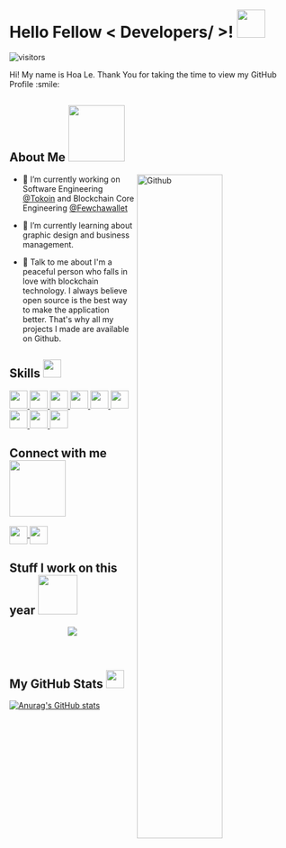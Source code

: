 
<h1> Hello Fellow < Developers/ >! <img src = "https://raw.githubusercontent.com/MartinHeinz/MartinHeinz/master/wave.gif" width = 50px> </h1>
<p align='center'>

![visitors](https://visitor-badge.glitch.me/badge?page_id=hoale58-vl)

</p>
<div size='20px'> Hi! My name is Hoa Le. Thank You for taking the time to view my GitHub Profile :smile: 
</div>

<h2> About Me <img src = "https://media0.giphy.com/media/KDDpcKigbfFpnejZs6/giphy.gif?cid=ecf05e47oy6f4zjs8g1qoiystc56cu7r9tb8a1fe76e05oty&rid=giphy.gif" width = 100px></h2>

<img width="55%" align="right" alt="Github" src="https://raw.githubusercontent.com/onimur/.github/master/.resources/git-header.svg" />


- 🔭 I’m currently working on Software Engineering [@Tokoin](https://tokoin.io/)  and Blockchain Core Engineering [@Fewchawallet](https://fewcha.app/) 

- 🌱 I’m currently learning about graphic design and business management.

- 💬 Talk to me about I'm a peaceful person who falls in love with blockchain technology. I always believe open source is the best way to make the application better. That's why all my projects I made are available on Github. 

<h2> Skills <img src = "https://media2.giphy.com/media/QssGEmpkyEOhBCb7e1/giphy.gif?cid=ecf05e47a0n3gi1bfqntqmob8g9aid1oyj2wr3ds3mg700bl&rid=giphy.gif" width = 32px> </h2>

<a  href="https://github.com/hoale58-vl?tab=repositories&q=&type=&language=python&sort=">  <img  width ='32px'  src ='https://raw.githubusercontent.com/rahulbanerjee26/githubAboutMeGenerator/main/icons/python.svg'>  </a><a  href="https://github.com/hoale58-vl?tab=repositories&q=&type=&language=go&sort=">  <img  width ='32px'  src ='https://raw.githubusercontent.com/rahulbanerjee26/githubAboutMeGenerator/main/icons/go.svg'>  </a><a  href="https://github.com/hoale58-vl?tab=repositories&q=&type=&language=nodejs&sort=">  <img  width ='32px'  src ='https://raw.githubusercontent.com/rahulbanerjee26/githubAboutMeGenerator/main/icons/nodejs.svg'>  </a><a  href="https://github.com/hoale58-vl?tab=repositories&q=&type=&language=java&sort=">  <img  width ='32px'  src ='https://raw.githubusercontent.com/rahulbanerjee26/githubAboutMeGenerator/main/icons/java.svg'>  </a><a  href="https://github.com/hoale58-vl?tab=repositories&q=&type=&language=dart&sort=">  <img  width ='32px'  src ='https://raw.githubusercontent.com/rahulbanerjee26/githubAboutMeGenerator/main/icons/dart.svg'>  </a><a  href="https://github.com/hoale58-vl?tab=repositories&q=&type=&language=rust&sort=">  <img  width ='32px'  src ='https://raw.githubusercontent.com/rahulbanerjee26/githubAboutMeGenerator/main/icons/rust.svg'>  </a><a  href="https://github.com/hoale58-vl?tab=repositories&q=&type=&language=c&sort=">  <img  width ='32px'  src ='https://raw.githubusercontent.com/rahulbanerjee26/githubAboutMeGenerator/main/icons/c.svg'>  </a><a  href="https://github.com/hoale58-vl?tab=repositories&q=&type=&language=c&sort=">  <img  width ='32px'  src ='https://raw.githubusercontent.com/rahulbanerjee26/githubAboutMeGenerator/main/icons/rust.svg'>  </a><a  href="https://github.com/hoale58-vl?tab=repositories&q=&type=&language=c%2B%2B&sort=">  <img  width ='32px'  src ='https://raw.githubusercontent.com/rahulbanerjee26/githubAboutMeGenerator/main/icons/cpp.svg'>  </a>


<h2> Connect with me <img src='https://raw.githubusercontent.com/ShahriarShafin/ShahriarShafin/main/Assets/handshake.gif' width="100px"> </h2>
<a  href = 'https://www.linkedin.com/in/hoale58'>  <img  width = '32px'  align= 'center'  src="https://raw.githubusercontent.com/rahulbanerjee26/githubAboutMeGenerator/main/icons/linked-in-alt.svg"/></a><a  href = 'https://www.github.com/hoale58-vl'>  <img  width = '32px'  align= 'center'  src="https://raw.githubusercontent.com/rahulbanerjee26/githubAboutMeGenerator/main/icons/github.svg"/></a>


<h2> Stuff I work on this year <img src = "https://media1.giphy.com/media/JZ40cnfnN11KycrvMF/giphy.gif?cid=ecf05e47a0n3gi1bfqntqmob8g9aid1oyj2wr3ds3mg700bl&rid=giphy.gif" width = 70px> </h2>

<p align="center">
  <img alig src="https://github-profile-trophy.vercel.app/?username=hoale58-vl&column=3&rank=SSS,SS,S,AAA,AA,A,B,C" />
</p>

<br>
<h2> My GitHub Stats <img src='https://media1.giphy.com/media/du3J3cXyzhj75IOgvA/giphy.gif?cid=ecf05e47x2g034i9pzwtzzsd3xgg2w9nr94t4tflbbgo3008&rid=giphy.gif' width='32px'> </h2>

[![Anurag's GitHub stats](https://github-readme-stats.vercel.app/api?username=hoale58-vl)](https://github.com/anuraghazra/github-readme-stats)
